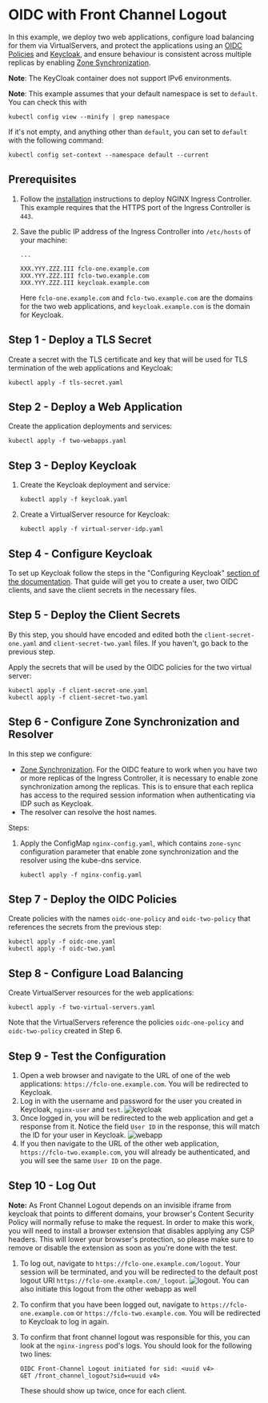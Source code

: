 # OIDC with Front Channel Logout

In this example, we deploy two web applications, configure load balancing for them via VirtualServers, and protect the
applications using an [OIDC Policies](https://docs.nginx.com/nginx-ingress-controller/configuration/policy-resource/#oidc) and [Keycloak](https://www.keycloak.org/), and ensure behaviour is consistent across multiple replicas by enabling [Zone Synchronization](https://docs.nginx.com/nginx/admin-guide/high-availability/zone_sync/).

**Note**: The KeyCloak container does not support IPv6 environments.

**Note**: This example assumes that your default namespace is set to `default`. You can check this with

```shell
kubectl config view --minify | grep namespace
```

If it's not empty, and anything other than `default`, you can set to `default` with the following command:

```shell
kubectl config set-context --namespace default --current
```

## Prerequisites

1. Follow the [installation](https://docs.nginx.com/nginx-ingress-controller/installation/installation-with-manifests/)
   instructions to deploy NGINX Ingress Controller. This example requires that the HTTPS port of the Ingress
   Controller is `443`.
2. Save the public IP address of the Ingress Controller into `/etc/hosts` of your machine:

    ```text
    ...

    XXX.YYY.ZZZ.III fclo-one.example.com
    XXX.YYY.ZZZ.III fclo-two.example.com
    XXX.YYY.ZZZ.III keycloak.example.com
    ```

    Here `fclo-one.example.com` and `fclo-two.example.com` are the domains for the two web applications, and `keycloak.example.com` is the domain for Keycloak.

## Step 1 - Deploy a TLS Secret

Create a secret with the TLS certificate and key that will be used for TLS termination of the web applications and
Keycloak:

```shell
kubectl apply -f tls-secret.yaml
```

## Step 2 - Deploy a Web Application

Create the application deployments and services:

```shell
kubectl apply -f two-webapps.yaml
```

## Step 3 - Deploy Keycloak

1. Create the Keycloak deployment and service:

    ```shell
    kubectl apply -f keycloak.yaml
    ```

2. Create a VirtualServer resource for Keycloak:

    ```shell
    kubectl apply -f virtual-server-idp.yaml
    ```

## Step 4 - Configure Keycloak

To set up Keycloak follow the steps in the "Configuring Keycloak" [section of the documentation](keycloak_setup.md). That guide will get you to create a user, two OIDC clients, and save the client secrets in the necessary files.

## Step 5 - Deploy the Client Secrets

By this step, you should have encoded and edited both the `client-secret-one.yaml` and `client-secret-two.yaml` files. If you haven't, go back to the previous step.

Apply the secrets that will be used by the OIDC policies for the two virtual server:

```shell
kubectl apply -f client-secret-one.yaml
kubectl apply -f client-secret-two.yaml
```

## Step 6 - Configure Zone Synchronization and Resolver

In this step we configure:

- [Zone Synchronization](https://docs.nginx.com/nginx/admin-guide/high-availability/zone_sync/). For the OIDC feature to
  work when you have two or more replicas of the Ingress Controller, it is necessary to enable zone synchronization
  among the replicas. This is to ensure that each replica has access to the required session information when authenticating via IDP such as Keycloak.
- The resolver can resolve the host names.

Steps:

1. Apply the ConfigMap `nginx-config.yaml`, which contains `zone-sync` configuration parameter that enable zone synchronization and the resolver using the kube-dns service.

    ```shell
    kubectl apply -f nginx-config.yaml
    ```

## Step 7 - Deploy the OIDC Policies

Create policies with the names `oidc-one-policy` and `oidc-two-policy` that references the secrets from the previous step:

```shell
kubectl apply -f oidc-one.yaml
kubectl apply -f oidc-two.yaml
```

## Step 8 - Configure Load Balancing

Create VirtualServer resources for the web applications:

```shell
kubectl apply -f two-virtual-servers.yaml
```

Note that the VirtualServers reference the policies `oidc-one-policy` and `oidc-two-policy` created in Step 6.

## Step 9 - Test the Configuration

1. Open a web browser and navigate to the URL of one of the web applications: `https://fclo-one.example.com`. You will be
   redirected to Keycloak.
2. Log in with the username and password for the user you created in Keycloak, `nginx-user` and `test`.
![keycloak](./keycloak.webp)
3. Once logged in, you will be redirected to the web application and get a response from it. Notice the field `User ID`
in the response, this will match the ID for your user in Keycloak. ![webapp](./webapp.webp)
4. If you then navigate to the URL of the other web application, `https://fclo-two.example.com`, you will already be authenticated, and you will see the same `User ID` on the page.

## Step 10 - Log Out

**Note:** As Front Channel Logout depends on an invisible iframe from keycloak that points to different domains, your browser's Content Security Policy will normally refuse to make the request. In order to make this work, you will need to install a browser extension that disables applying any CSP headers. This will lower your browser's protection, so please make sure to remove or disable the extension as soon as you're done with the test.

1. To log out, navigate to `https://fclo-one.example.com/logout`. Your session will be terminated, and you will be
   redirected to the default post logout URI `https://fclo-one.example.com/_logout`.
![logout](./logout.webp). You can also initiate this logout from the other webapp as well
2. To confirm that you have been logged out, navigate to `https://fclo-one.example.com` or `https://fclo-two.example.com`. You will be redirected to Keycloak to log in again.
3. To confirm that front channel logout was responsible for this, you can look at the `nginx-ingress` pod's logs. You should look for the following two lines:

   ```text
   OIDC Front-Channel Logout initiated for sid: <uuid v4>
   GET /front_channel_logout?sid=<uuid v4>
   ```

   These should show up twice, once for each client.
